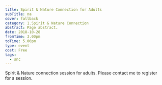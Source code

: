 ```yaml
---
title: Spirit & Nature Connection for Adults
subTitle: na
cover: fallback
category: 1.Spirit & Nature Connection
abstract: Page abstract.
date: 2018-10-28
fromTime: 3.00pm
toTime: 5.00pm
type: event
cost: Free
tags:
  - snc
---
```


Spirit & Nature connection session for adults. Please contact me to register for a session.


